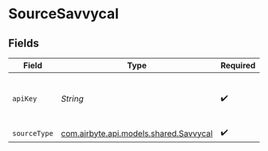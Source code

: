 # SourceSavvycal


## Fields

| Field                                                                                                                                     | Type                                                                                                                                      | Required                                                                                                                                  | Description                                                                                                                               |
| ----------------------------------------------------------------------------------------------------------------------------------------- | ----------------------------------------------------------------------------------------------------------------------------------------- | ----------------------------------------------------------------------------------------------------------------------------------------- | ----------------------------------------------------------------------------------------------------------------------------------------- |
| `apiKey`                                                                                                                                  | *String*                                                                                                                                  | :heavy_check_mark:                                                                                                                        | Go to SavvyCal → Settings → Developer → Personal Tokens and make a new token. Then, copy the private key. https://savvycal.com/developers |
| `sourceType`                                                                                                                              | [com.airbyte.api.models.shared.Savvycal](../../models/shared/Savvycal.md)                                                                 | :heavy_check_mark:                                                                                                                        | N/A                                                                                                                                       |